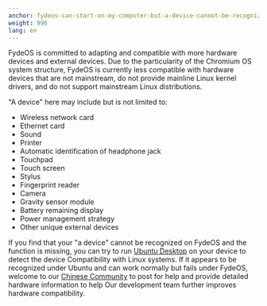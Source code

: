 ```yaml
---
anchor: fydeos-can-start-on-my-computer-but-a-device-cannot-be-recognized-what-should-i-do
weight: 996
lang: en
---
```

FydeOS is committed to adapting and compatible with more hardware devices and external devices. Due to the particularity of the Chromium OS system structure, FydeOS is currently less compatible with hardware devices that are not mainstream, do not provide mainline Linux kernel drivers, and do not support mainstream Linux distributions.

"A device" here may include but is not limited to:
 - Wireless network card
 - Ethernet card
 - Sound
 - Printer
 - Automatic identification of headphone jack
 - Touchpad
 - Touch screen
 - Stylus
 - Fingerprint reader
 - Camera
 - Gravity sensor module
 - Battery remaining display
 - Power management strategy
 - Other unique external devices

If you find that your "a device" cannot be recognized on FydeOS and the function is missing, you can try to run [Ubuntu Desktop](https://cn.ubuntu.com/desktop/) on your device to detect the device Compatibility with Linux systems. If it appears to be recognized under Ubuntu and can work normally but fails under FydeOS, welcome to our [Chinese Community](https://community.fydeos.com/) to post for help and provide detailed hardware information to help Our development team further improves hardware compatibility.
